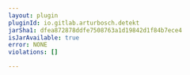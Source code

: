 ```yaml
---
layout: plugin
pluginId: io.gitlab.arturbosch.detekt
jarSha1: dfea872878ddfe7508763a1d19842d1f84b7ece4
isJarAvailable: true
error: NONE
violations: []

---
```

